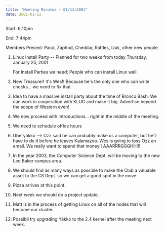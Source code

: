 ```yaml
---
title: "Meeting Minutes – 01/11/2001"
date: 2001-01-11
---
```

Start: 6:10pm </p><p>
End: 7:44pm </p><p>
Members Present: Pacd, Zaphod, Cheddar, Rattles, Izak, other new people </p><p>
1. Linux Install Party -- Planned for two weeks from today Thursday, January 25, 2001 </p><p>
For Install Parties we need:  People who can install Linux well </p><p>
2. New Treasurer!  It's Wes!!  Because he's the only one who can write checks... we need to fix that </p><p>
3. Idea to have a massive install party about the time of Bronco Bash.  We can work in cooperation with KLUG and make it big.  Advertise beyond the scope of Western even! </p><p>
4. We now proceed with introductions... right in the middle of the meeting. </p><p>
5. We need to schedule office hours </p><p>
6. Uberyakko --> Ozz said he can probably make us a computer, but he'll have to do it before he leaves Kalamazoo. Wes is going to toss Ozz an email.  We really want to spend that money!!  AAARRRGGGHH!!! </p><p>
7. In the year 2003, the Computer Science Dept. will be moving to the new Lee Baker campus area. </p><p>
8. We should find as many ways as possible to make the Club a valuable asset to the CS Dept. so we can get a good spot in the move. </p><p>
9. Pizza arrives at this point. </p><p>
10. Next week we should do a project update. </p><p>
11. Matt is in the process of getting Linux on all of the nodes that will become our cluster. </p><p>
12. Possibli try upgrading Yakko to the 2.4 kernel after the meeting next week. </p>
